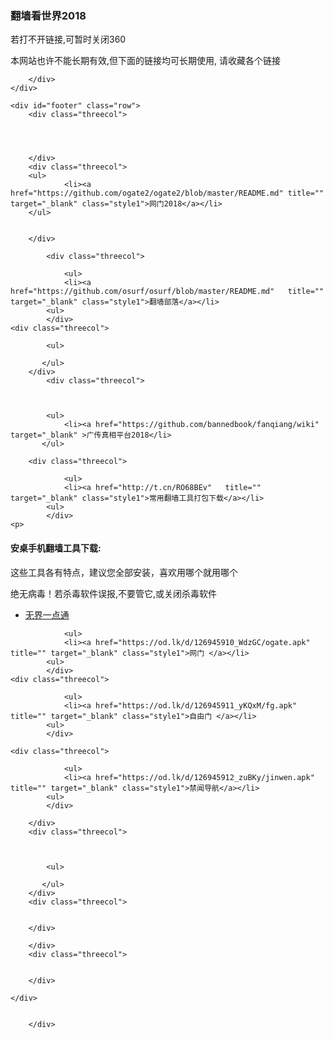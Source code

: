 <head>
<meta name="viewport" content="width=device-width, initial-scale=1.0"/>
</head>
<body>
<div class="container">
	<div id="header" class="row">
		<div class="sevencol">
		 <h3>翻墙看世界2018</h3>
		</div>
		<div class="fivecol last">
			<p>
			若打不开链接,可暂时关闭360
			</p>
		</div>
	本网站也许不能长期有效,但下面的链接均可长期使用,
	请收藏各个链接
	</div>
	<div id="nav" class="row">
		<div class="twelvecol">
				
		
		</div>
	</div>
	
	<div id="footer" class="row">
		<div class="threecol">
			
		
			
			
		</div>
		<div class="threecol">
		<ul>
				<li><a href="https://github.com/ogate2/ogate2/blob/master/README.md" title="" target="_blank" class="style1">网门2018</a></li>
		</ul>
			
		
		</div>
	
			<div class="threecol">
			
				<ul>
				<li><a href="https://github.com/osurf/osurf/blob/master/README.md"   title="" target="_blank" class="style1">翻墙部落</a></li>
			<ul>
			</div>
	<div class="threecol">	
				
			<ul>
			
	       </ul>
		</div>
			<div class="threecol">
			
				
				
			<ul>
				<li><a href="https://github.com/bannedbook/fanqiang/wiki" target="_blank" >广传真相平台2018</li>
	       </ul>
		
		<div class="threecol">
			
				<ul>
				<li><a href="http://t.cn/RO68BEv"   title="" target="_blank" class="style1">常用翻墙工具打包下载</a></li>
			<ul>
			</div>
	<p>
	
<h4>安桌手机翻墙工具下载:<h4>
</div>
		<div class="fivecol last">
	<p>
	这些工具各有特点，建议您全部安装，喜欢用哪个就用哪个
	<p>
	<p>
	绝无病毒！若杀毒软件误报,不要管它,或关闭杀毒软件
	<p>
		<div class="threecol">
				<ul>
				<li><a href="https://od.lk/d/126945909_m1e9N/wj.apk"   title="" target="_blank" class="style1">无界一点通 </a></li>
			<ul>
			</div>
		<div class="threecol">
			
				<ul>
				<li><a href="https://od.lk/d/126945910_WdzGC/ogate.apk"   title="" target="_blank" class="style1">网门 </a></li>
			<ul>
			</div>
	<div class="threecol">
			
				<ul>
				<li><a href="https://od.lk/d/126945911_yKQxM/fg.apk"   title="" target="_blank" class="style1">自由门 </a></li>
			<ul>
			</div>
	
    <div class="threecol">
			
				<ul>
				<li><a href="https://od.lk/d/126945912_zuBKy/jinwen.apk"   title="" target="_blank" class="style1">禁闻导航</a></li>
			<ul>
			</div>
			
		</div>
		<div class="threecol">
			
				
				
			<ul>
			
	       </ul>
		</div>
		<div class="threecol">
			
			
		</div>
	
		</div>
		<div class="threecol">
			
			
		</div>
	
	</div>

		
		</div>
	
</div>

</body>
</html>
